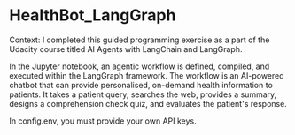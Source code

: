 # HealthBot_LangGraph

Context: I completed this guided programming exercise as a part of the Udacity course titled AI Agents with LangChain and LangGraph.

In the Jupyter notebook, an agentic workflow is defined, compiled, and executed within the LangGraph framework. The workflow is an AI-powered chatbot that can provide personalised, on-demand health information to patients. It takes a patient query, searches the web, provides a summary, designs a comprehension check quiz, and evaluates the patient's response.

In config.env, you must provide your own API keys.
